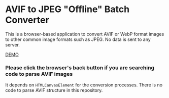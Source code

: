 # AVIF to JPEG "Offline" Batch Converter
This is a browser-based application to convert AVIF or WebP format images to other common image formats such as JPEG.
No data is sent to any server.

<a href="https://gitcobra.github.io/avif2jpeg/dist/">DEMO</a>

### Please click the browser's back button if you are searching code to parse AVIF images
It depends on `HTMLCanvasElement` for the conversion processes. There is no code to parse AVIF structure in this repository.
